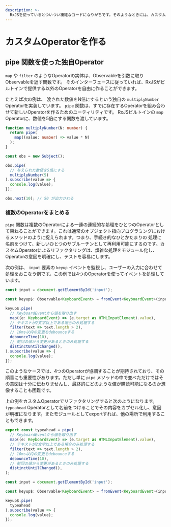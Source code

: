 ```yaml
---
description: >-
  RxJSを使っているとついつい複雑なコードになりがちです。そのようなときには、カスタムOperatorを使ってメンテナンスしやすくリファクタリングする方法を学びましょう。
---
```


# カスタムOperatorを作る

## pipe 関数を使った独自Operator

`map` や `filter` のようなOperatorの実体は、Observableを引数に取りObservableを返す関数です。 そのインターフェースに従っていれば、RxJSがビルトインで提供する以外のOperatorを自由に作ることができます。

たとえば次の例は、 渡された数値をN倍にするという独自の `multiplyNumber` Operatorを実装しています。 `pipe` 関数は、すでに存在するOperatorを組み合わせて新しいOperatorを作るためのユーティリティです。 RxJSビルトインの `map` Operatorに、数値を5倍にする関数を渡しています。

```typescript
function multiplyNumber(N: number) {
  return pipe(
    map((value: number) => value * N)
  );
}

const obs = new Subject();

obs.pipe(
  // 与えられた数値を5倍にする
  multiplyNumber(5)
).subscribe(value => {
  console.log(value);
});

obs.next(10); // 50 が出力される
```

### 複数のOperatorをまとめる

`pipe` 関数は複数のOperatorによる一連の連続的な処理をひとつのOperatorとして束ねることができます。これは通常のオブジェクト指向プログラミングにおけるメソッドのように捉えられます。つまり、手続き的なひとかたまりの 処理に名前をつけて、新しいひとつのサブルーチンとして再利用可能にするのです。カスタムOperatorによるリファクタリングは、煩雑な処理をモジュール化し、Operatorの意図を明確にし、テストを容易にします。

次の例は、 `input` 要素の `keyup` イベントを監視し、ユーザーの入力に合わせて処理をおこなう例です。この例では4つのOperatorを使ってイベントを処理しています。

```typescript
const input = document.getElementById('input');

const keyup$: Observable<KeyboardEvent> = fromEvent<KeyboardEvent>(input, 'keyup');

keyup$.pipe(
  // KeyboardEventから値を取り出す
  map((e: KeyboardEvent) => (e.target as HTMLInputElement).value),
  // テキストが2文字以上である場合のみ処理する
  filter(text => text.length > 2),
  // 10ms以内の変更をdebounceする
  debounceTime(10),
  // 前回の値から変更があるときのみ処理する
  distinctUntilChanged(),
).subscribe(value => {
  console.log(value);
});

```

このようなケースでは、4つのOperatorが協調することが期待されており、その順番にも重要性があります。ただし単に `pipe` メソッドの中で並べただけではその意図は十分に伝わりませんし、最終的にどのような値が購読可能になるのか想像することも困難です。

上の例をカスタムOperatorでリファクタリングすると次のようになります。 `typeahead` Operatorとして名前をつけることでその内容をカプセル化し、意図が明確になります。またモジュールとしてexportすれば、他の場所で利用することもできます。

```typescript
export const typeahead = pipe(
  // KeyboardEventから値を取り出す
  map((e: KeyboardEvent) => (e.target as HTMLInputElement).value),
  // テキストが2文字以上である場合のみ処理する
  filter(text => text.length > 2),
  // 10ms以内の変更をdebounceする
  debounceTime(10),
  // 前回の値から変更があるときのみ処理する
  distinctUntilChanged(),
);

const input = document.getElementById('input');

const keyup$: Observable<KeyboardEvent> = fromEvent<KeyboardEvent>(input, 'keyup');

keyup$.pipe(
  typeahead
).subscribe(value => {
  console.log(value);
});
```

